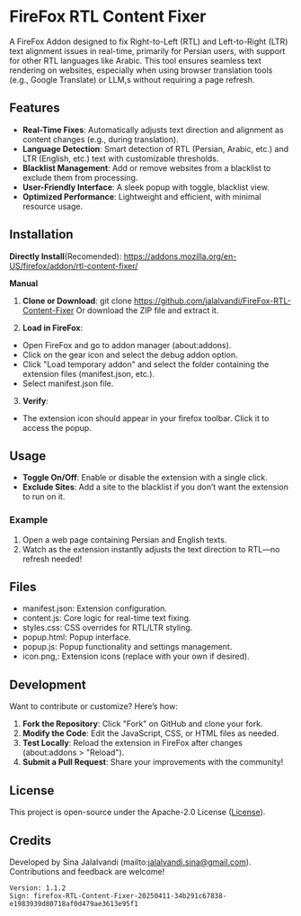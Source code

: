 # FireFox RTL Content Fixer

A FireFox Addon designed to fix Right-to-Left (RTL) and Left-to-Right (LTR) text alignment issues in real-time, primarily for Persian users, with support for other RTL languages like Arabic. This tool ensures seamless text rendering on websites, especially when using browser translation tools (e.g., Google Translate) or LLM,s without requiring a page refresh.

## Features
- **Real-Time Fixes**: Automatically adjusts text direction and alignment as content changes (e.g., during translation).
- **Language Detection**: Smart detection of RTL (Persian, Arabic, etc.) and LTR (English, etc.) text with customizable thresholds.
- **Blacklist Management**: Add or remove websites from a blacklist to exclude them from processing.
- **User-Friendly Interface**: A sleek popup with toggle, blacklist view.
- **Optimized Performance**: Lightweight and efficient, with minimal resource usage.

## Installation

**Directly Install**(Recomended):
https://addons.mozilla.org/en-US/firefox/addon/rtl-content-fixer/

**Manual**
1. **Clone or Download**:
git clone https://github.com/jalalvandi/FireFox-RTL-Content-Fixer
Or download the ZIP file and extract it.

2. **Load in FireFox**:
- Open FireFox and go to addon manager (about:addons).
- Click on the gear icon and select the debug addon option.
- Click "Load temporary addon" and select the folder containing the extension files (manifest.json, etc.).
- Select manifest.json file.

3. **Verify**:
- The extension icon should appear in your firefox toolbar. Click it to access the popup.

## Usage
- **Toggle On/Off**: Enable or disable the extension with a single click.
- **Exclude Sites**: Add a site to the blacklist if you don’t want the extension to run on it.


### Example
1. Open a web page containing Persian and English texts.
2. Watch as the extension instantly adjusts the text direction to RTL—no refresh needed!

## Files
- manifest.json: Extension configuration.
- content.js: Core logic for real-time text fixing.
- styles.css: CSS overrides for RTL/LTR styling.
- popup.html: Popup interface.
- popup.js: Popup functionality and settings management.
- icon.png,: Extension icons (replace with your own if desired).

## Development
Want to contribute or customize? Here’s how:
1. **Fork the Repository**: Click "Fork" on GitHub and clone your fork.
2. **Modify the Code**: Edit the JavaScript, CSS, or HTML files as needed.
3. **Test Locally**: Reload the extension in FireFox after changes (about:addons > "Reload").
4. **Submit a Pull Request**: Share your improvements with the community!

## License
This project is open-source under the Apache-2.0  License ([License](LICENSE)).

## Credits
Developed by Sina Jalalvandi (mailto:jalalvandi.sina@gmail.com). Contributions and feedback are welcome!

```
Version: 1.1.2
Sign: firefox-RTL-Content-Fixer-20250411-34b291c67838-e1983939d80718af0d479ae3613e95f1
```
